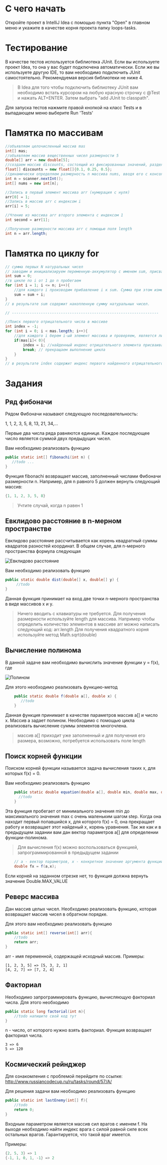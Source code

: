 # С чего начать
Откройте проект в IntelliJ Idea с помощью пункта "Open" в главном меню и укажите в качестве корня проекта папку loops-tasks.

# Тестирование
В качестве тестов используется библиотека JUnit. Если вы используете проект Idea, то она у вас будет подключена автоматически. Если же вы используете другую IDE, то вам необходимо подключить JUnit самостоятельно. Рекомендуемая версия библиотеки не ниже 4. 

> В Idea для того чтобы подключить библиотеку JUnit вам необходимо встать курсором на любую красную строчку с @Test и нажать ALT+ENTER. Затем выбрать "add JUnit to classpath".

Для запуска тестов нажмите правой кнопкой на класс Tests и в выпадающем меню выберите  Run 'Tests'

# Памятка по массивам
```java
//объявляем целочисленный массив mas
int[] mas;
//объявляем массив вещественных чисел размерности 5
double[] arr = new double[5];
//создаем массив discounts, состоящий из фиксированных значений, разделенных запятыми
float[] discounts = new float[]{0.1, 0.25, 0.5};
//динамически определяем размерность n массива nums, вводя его с консоли.
int n = scanner.nextInt();
int[] nums = new int[n];

//Запись в первый элемент массива arr (нумерация с нуля)
arr[0] = 1;
//Запись в массив arr с индексом i
arr[i] = 5;

//Чтение из массива arr второго элемента с индексом 1
int second = arr[1];

//Получение размерности массива arr с помощью поля length
int n = arr.length;
```

# Памятка по циклу for
```java
// сумма первых N натуральных чисел
// заводим и инициализируем переменную-аккумулятор с именем sum, присваиваем ей значение 0.
int sum = 0;
//в цикле по i от 1 до n пробегаем
for (int i = 1; i <= n; i++){
    //для каждого i производим прибавление i к sum. Сумма при этом изменяется
    sum = sum + i;
}
// в результате sum содержит накопленную сумму натуральных чисел.

// ------------------------------------------------------------------

//Поиск первого отрицательного числа в массиве
int index = -1;
for (int i = 0; i < mas.length; i++){
    //для каждого i берем i-ый элемент массива и проверяем, является ли он отрицательным. 
    if(mas[i]< 0){
        index = i; //найденный индекс отрицательного элемента присваиваем переменной index
        break; // прекращаем выполнение цикла
    }
}
// в результате index содержит индекс первого найденного отрицательного числа, либо -1, если в массиве нет таких чисел.
```


# Задания

## Ряд фибоначи

Рядом Фибоначи называют следующую последовательность:

1, 1, 2, 3, 5, 8, 13, 21, 34,...

Первые два числа ряда равняются единице. Каждое последующее число является суммой двух предыдущих чисел.

Вам необходимо реализовать функцию 
```java
public static int[] fibonachi(int n) {
   //todo ...
}
```

Функция fibonachi возвращает массив, заполненный числами Фибоначи размерности n. Например, для n равного 5 должен вернуть следующий массив:
```java
{1, 1, 2, 3, 5, 8}
```

> Учтите случай, когда n равен 1
    
## Евклидово расстояние в n-мерном пространстве

Евклидово расстояние рассчитывается как корень квадратный суммы квадратов разностей координат. В общем случае, для n-мерного пространства формула следующая

![Евклидово расстояние](http://statistica.ru/upload/medialibrary/2df/image001.png)

Вам необходимо реализовать функцию 
```java
public static double dist(double[] x, double[] y) {
     //todo
}
```
Данная функция принимает на вход две точки n-мерного пространства в виде массивов x и y.
> Ничего вводить с клавиатуры не требуется. Для получения размерности используйте length для массива. Например чтобы определить количество элементов в массиве arr можно написать следующий код: 
> arr.length
> Для получения квадратного корня используйте метод Math.sqrt(double)

## Вычисление полинома
В данной задаче вам необходимо вычислить значение функции y = f(x), где

![Полином](http://latex2png.com/output//latex_1829b7ecab4f96be4147e12e290ab93d.png)

Для этого необходимо реализовать функцию-метод
```java
    public static double f(double a[], double x) {
       //todo
    }
```
Данная функция принимает в качестве параметров массив a[] и число x. Массив a задает полином. Необходимо с помощью цикла реализовать вычисление суммы элементов многочлена.

> массив a[] приходит уже заполненный и для получения его размера, возможно, потребуется использовать поле length

## Поиск корней функции
Поиском корней функции называется задача вычисления таких x, для которых f(x) = 0.

Вам необходимо реализовать функцию 
```java
    public static double equation(double a[], double min, double max, double step) {  
      //todo
    }
```
Эта функция пробегает от минимального значения min до максимального значения max с очень маленьким шагом step. Когда она находит первый попавшийся x, для которого f(x) = 0, она прекращает работу и возвращает этот найденый x, корень уравнения. Так же как и в предыдущем задании вам дан вектор параметров a[] для определении функции-полинома. 
> Для вычисления f(x) можно воспользоваться функцией, запрограммированной в предыдущем задании

```java
    // a - вектор параметров, x - конкретное значение аргумента функции f
    double fx = f(a,x);
```

Если корней на заданном отрезке нет, то функция должна вернуть значение Double.MAX_VALUE

## Реверс массива
Дан массив целых чисел. Необходимо реализовать функцию, которая возвращает массив чисел в обратном порядке.

Для этого вам необходимо реализовать функцию
```java
public static int[] reverse(int[] arr){
    //todo
    return arr;
}
```
arr - имя переменной, содержащей исходный массив. Примеры:
```
[1, 2, 3, 5] => [5, 3, 2, 1]
[4, 2, 7] => [7, 2, 4]
```

## Факториал
Необходимо запрограммировать функцию, вычисляющую факториал числа. Для этого необходимо
```java
public static long factorial(int n){
    //todo напишите свой код тут
}

```
n - число, от которого нужно взять факториал. Функция возвращает факториал числа. 
```
3 => 6
5 => 120
```


## Космический рейнджер
Для ознакомления с проблемой перейдите по ссылке:
http://www.russiancodecup.ru/ru/tasks/round/57/A/

Для решения задачи вам необходимо реализовать функцию
```java
public static int lastEnemy(int[] f){
    //todo
    return 0;
}
```
Входным параметром является массив сил врагов с именем f. На выходе необходимо найти индекс врага с силой равной силе всех остальных врагов.
Гарантируется, что такой враг имеется.

Примеры:
```java
{2, 5, 3} => 1
{-1, 1, 0, 1, -1} => 2 
```


